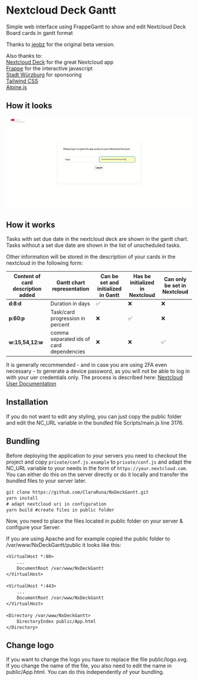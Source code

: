 # Nextcloud Deck Gantt

Simple web interface using FrappeGantt to show and edit Nextcloud Deck Board cards in gantt format

Thanks to [jeobz](https://github.com/jeobz/NxDeckGantt) for the original beta version.

Also thanks to: \
[Nextcloud Deck](https://github.com/nextcloud/deck) for the great Nextcloud app \
[Frappe](https://github.com/frappe/gantt) for the interactive javascript \
[Stadt Würzburg](https://www.wuerzburg.de/) for sponsoring \
[Tailwind CSS](https://tailwindcss.com/) \
[Alpine.js](https://alpinejs.dev/)

## How it looks

![Gif illustrating the workflow of the application](NxDeckGanttDemo.gif)

## How it works

Tasks with set due date in the nextcloud deck are shown in the gantt chart. Tasks without a set due date are shown in the list of unscheduled tasks.

Other information will be stored in the description of your cards in the nextcloud in the following form:

| Content of card description added | Gantt chart representation               | Can be set and initialized in Gantt | Has be initialized in Nextcloud | Can only be set in Nextcloud |
| --------------------------------- | ---------------------------------------- | ----------------------------------- | ------------------------------- | ---------------------------- |
| **d:8:d**                         | Duration in days                         | :white_check_mark:                  | :x:                             | :x:                          |
| **p:60:p**                        | Task/card progression in percent         | :x:                                 | :white_check_mark:              | :x:                          |
| **w:15,54,12:w**                  | comma separated ids of card dependencies | :x:                                 | :x:                             | :white_check_mark:           |

It is generally recommended - and in case you are using 2FA even necessary - to generate a device password, as you will not be able to log in with your uer credentials only. The process is described here: [Nextcloud User Documentation](https://docs.nextcloud.com/server/stable/user_manual/en/session_management.html)

## Installation

If you do not want to edit any styling, you can just copy the public folder and edit the NC_URL variable in the bundled file Scripts/main.js line 3176.

## Bundling

Before deploying the application to your servers you need to checkout the project and copy `private/conf.js.example` to `private/conf.js` and adapt the NC_URL variable to your needs in the form of `https://your.nextcloud.com`.
You can either do this on the server directly or do it locally and transfer the bundled files to your server later.

```
git clone https://github.com/ClaraRuna/NxDeckGantt.git
yarn install
# adapt nextcloud uri in configuration
yarn build #create files in public folder
```

Now, you need to place the files located in public folder on your server & configure your Server. 

If you are using Apache and for example copied the public folder to /var/www/NxDeckGantt/public it looks like this:

```
<VirtualHost *:80>
    ...
	DocumentRoot /var/www/NxDeckGantt
</VirtualHost>

<VirtualHost *:443>
    ...
	DocumentRoot /var/www/NxDeckGantt
</VirtualHost>

<Directory /var/www/NxDeckGantt>
	DirectoryIndex public/App.html
</Directory>
```

## Change logo

If you want to change the logo you have to replace the file public/logo.svg. If you change the name of the file, you also need to edit the name in public/App.html. You can do this independently of your bundling.
